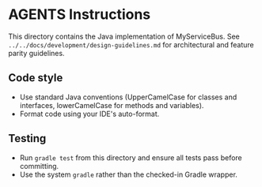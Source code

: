 # AGENTS Instructions

This directory contains the Java implementation of MyServiceBus. See `../../docs/development/design-guidelines.md` for architectural and feature parity guidelines.

## Code style
- Use standard Java conventions (UpperCamelCase for classes and interfaces, lowerCamelCase for methods and variables).
- Format code using your IDE's auto-format.

## Testing
- Run `gradle test` from this directory and ensure all tests pass before committing.
- Use the system `gradle` rather than the checked-in Gradle wrapper.
